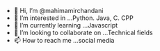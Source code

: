 - 👋 Hi, I’m @mahimamirchandani
- 👀 I’m interested in ...Python. Java, C. CPP
- 🌱 I’m currently learning ...Javascript
- 💞️ I’m looking to collaborate on ...Technical fields
- 📫 How to reach me ...social media

<!---
mahimamirchandani/mahimamirchandani is a ✨ special ✨ repository because its `README.md` (this file) appears on your GitHub profile.
You can click the Preview link to take a look at your changes.
--->
